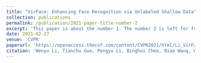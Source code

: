 ```yaml
---
title: "VirFace: Enhancing Face Recognition via Unlabeled Shallow Data"
collection: publications
permalink: /publication/2021-paper-title-number-2
excerpt: 'This paper is about the number 1. The number 2 is left for future work.'
date: 2021-02-27
venue: 'CVPR'
paperurl: 'https://openaccess.thecvf.com/content/CVPR2021/html/Li_VirFace_Enhancing_Face_Recognition_via_Unlabeled_Shallow_Data_CVPR_2021_paper.html'
citation: 'Wenyu Li, Tianchu Guo, Pengyu Li, Binghui Chen, Biao Wang, Wangmeng Zuo, Lei Zhang. &quot;VirFace: Enhancing Face Recognition via Unlabeled Shallow Data. &quot; <i>CVPR</i>. 2021.'
---
```

